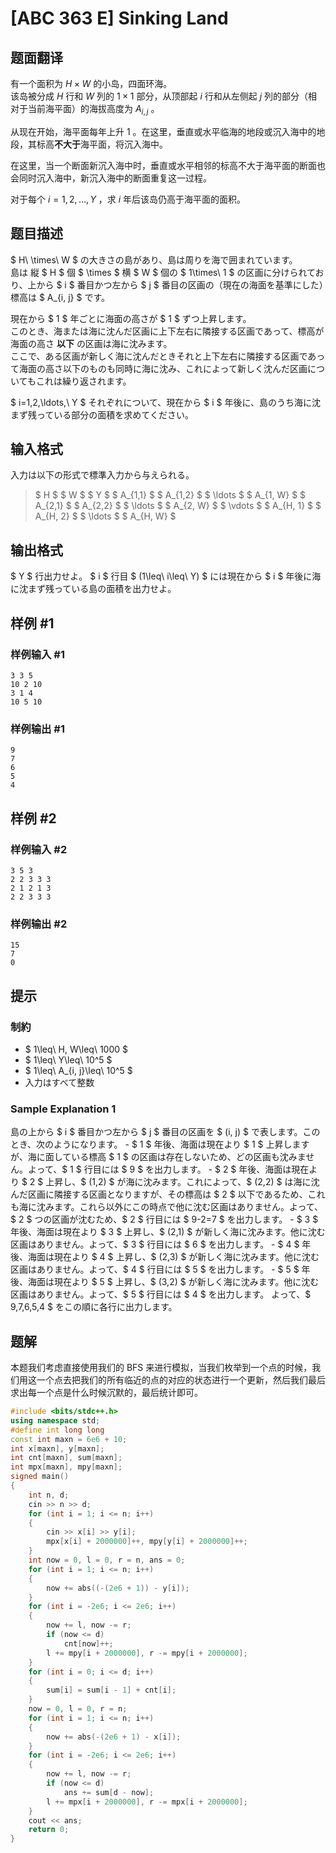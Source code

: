 # [ABC 363 E] Sinking Land

## 题面翻译

有一个面积为 $H \times W$ 的小岛，四面环海。  
该岛被分成 $H$ 行和 $W$ 列的 $1 \times 1$ 部分，从顶部起 $i$ 行和从左侧起 $j$ 列的部分（相对于当前海平面）的海拔高度为 $A_{i,j}$ 。

从现在开始，海平面每年上升 $1$ 。在这里，垂直或水平临海的地段或沉入海中的地段，其标高**不大于**海平面，将沉入海中。  

在这里，当一个断面新沉入海中时，垂直或水平相邻的标高不大于海平面的断面也会同时沉入海中，新沉入海中的断面重复这一过程。

对于每个 $i=1,2,\ldots, Y$ ，求 $i$ 年后该岛仍高于海平面的面积。

## 题目描述

[problemUrl]: https://atcoder.jp/contests/abc363/tasks/abc363_e

$ H\ \times\ W $ の大きさの島があり、島は周りを海で囲まれています。  
 島は 縦 $ H $ 個 $ \times $ 横 $ W $ 個の $ 1\times\ 1 $ の区画に分けられており、上から $ i $ 番目かつ左から $ j $ 番目の区画の（現在の海面を基準にした）標高は $ A_{i, j} $ です。

現在から $ 1 $ 年ごとに海面の高さが $ 1 $ ずつ上昇します。  
 このとき、海または海に沈んだ区画に上下左右に隣接する区画であって、標高が海面の高さ **以下** の区画は海に沈みます。  
 ここで、ある区画が新しく海に沈んだときそれと上下左右に隣接する区画であって海面の高さ以下のものも同時に海に沈み、これによって新しく沈んだ区画についてもこれは繰り返されます。

$ i=1,2,\ldots,\ Y $ それぞれについて、現在から $ i $ 年後に、島のうち海に沈まず残っている部分の面積を求めてください。

## 输入格式

入力は以下の形式で標準入力から与えられる。

> $ H $ $ W $ $ Y $ $ A_{1,1} $ $ A_{1,2} $ $ \ldots $ $ A_{1, W} $ $ A_{2,1} $ $ A_{2,2} $ $ \ldots $ $ A_{2, W} $ $ \vdots $ $ A_{H, 1} $ $ A_{H, 2} $ $ \ldots $ $ A_{H, W} $

## 输出格式

$ Y $ 行出力せよ。 $ i $ 行目 $ (1\leq\ i\leq\ Y) $ には現在から $ i $ 年後に海に沈まず残っている島の面積を出力せよ。

## 样例 #1

### 样例输入 #1

```
3 3 5
10 2 10
3 1 4
10 5 10
```

### 样例输出 #1

```
9
7
6
5
4
```

## 样例 #2

### 样例输入 #2

```
3 5 3
2 2 3 3 3
2 1 2 1 3
2 2 3 3 3
```

### 样例输出 #2

```
15
7
0
```

## 提示

### 制約

- $ 1\leq\ H, W\leq\ 1000 $
- $ 1\leq\ Y\leq\ 10^5 $
- $ 1\leq\ A_{i, j}\leq\ 10^5 $
- 入力はすべて整数
 
### Sample Explanation 1

島の上から $ i $ 番目かつ左から $ j $ 番目の区画を $ (i, j) $ で表します。このとき、次のようになります。 - $ 1 $ 年後、海面は現在より $ 1 $ 上昇しますが、海に面している標高 $ 1 $ の区画は存在しないため、どの区画も沈みません。よって、$ 1 $ 行目には $ 9 $ を出力します。 - $ 2 $ 年後、海面は現在より $ 2 $ 上昇し、$ (1,2) $ が海に沈みます。これによって、$ (2,2) $ は海に沈んだ区画に隣接する区画となりますが、その標高は $ 2 $ 以下であるため、これも海に沈みます。これら以外にこの時点で他に沈む区画はありません。よって、$ 2 $ つの区画が沈むため、$ 2 $ 行目には $ 9-2=7 $ を出力します。 - $ 3 $ 年後、海面は現在より $ 3 $ 上昇し、$ (2,1) $ が新しく海に沈みます。他に沈む区画はありません。よって、$ 3 $ 行目には $ 6 $ を出力します。 - $ 4 $ 年後、海面は現在より $ 4 $ 上昇し、$ (2,3) $ が新しく海に沈みます。他に沈む区画はありません。よって、$ 4 $ 行目には $ 5 $ を出力します。 - $ 5 $ 年後、海面は現在より $ 5 $ 上昇し、$ (3,2) $ が新しく海に沈みます。他に沈む区画はありません。よって、$ 5 $ 行目には $ 4 $ を出力します。 よって、$ 9,7,6,5,4 $ をこの順に各行に出力します。

## 题解
本题我们考虑直接使用我们的 BFS 来进行模拟，当我们枚举到一个点的时候，我们用这一个点去把我们的所有临近的点的对应的状态进行一个更新，然后我们最后求出每一个点是什么时候沉默的，最后统计即可。

```cpp
#include <bits/stdc++.h>
using namespace std;
#define int long long
const int maxn = 6e6 + 10;
int x[maxn], y[maxn];
int cnt[maxn], sum[maxn];
int mpx[maxn], mpy[maxn];
signed main()
{
    int n, d;
    cin >> n >> d;
    for (int i = 1; i <= n; i++)
    {
        cin >> x[i] >> y[i];
        mpx[x[i] + 2000000]++, mpy[y[i] + 2000000]++;
    }
    int now = 0, l = 0, r = n, ans = 0;
    for (int i = 1; i <= n; i++)
    {
        now += abs((-(2e6 + 1)) - y[i]);
    }
    for (int i = -2e6; i <= 2e6; i++)
    {
        now += l, now -= r;
        if (now <= d)
            cnt[now]++;
        l += mpy[i + 2000000], r -= mpy[i + 2000000];
    }
    for (int i = 0; i <= d; i++)
    {
        sum[i] = sum[i - 1] + cnt[i];
    }
    now = 0, l = 0, r = n;
    for (int i = 1; i <= n; i++)
    {
        now += abs(-(2e6 + 1) - x[i]);
    }
    for (int i = -2e6; i <= 2e6; i++)
    {
        now += l, now -= r;
        if (now <= d)
            ans += sum[d - now];
        l += mpx[i + 2000000], r -= mpx[i + 2000000];
    }
    cout << ans;
    return 0;
}
```